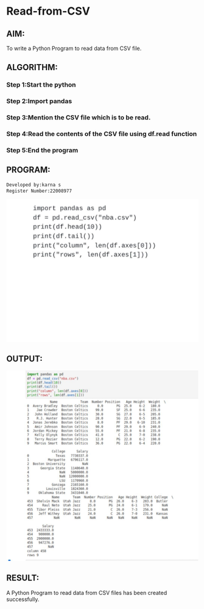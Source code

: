 # Read-from-CSV

## AIM:
 To write a Python Program to read data from CSV file.

## ALGORITHM:
### Step 1:Start the python
### Step 2:Import pandas
### Step 3:Mention the CSV file which is to be read.
### Step 4:Read the contents of the CSV file using df.read function
### Step 5:End the program

## PROGRAM:
```
Developed by:karna s
Register Number:22008977
```
![](prog.jpeg)

## OUTPUT:
![](out.jpeg)
## RESULT:
 A Python Program to read data from CSV files has been created successfully.
